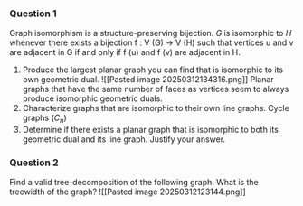 ### Question 1
Graph isomorphism is a structure-preserving bijection. $G$ is isomorphic to $H$ whenever there exists a bijection f : V (G) → V (H) such that vertices u and v are adjacent in G if and only if f (u) and f (v) are adjacent in H.
1. Produce the largest planar graph you can find that is isomorphic to its own geometric dual.
   ![[Pasted image 20250312134316.png]]
   Planar graphs that have the same number of faces as vertices seem to always produce isomorphic geometric duals.
2. Characterize graphs that are isomorphic to their own line graphs.
   Cycle graphs ($C_n$)
3. Determine if there exists a planar graph that is isomorphic to both its geometric dual and its line graph. Justify your answer.

### Question 2
Find a valid tree-decomposition of the following graph. What is the treewidth of the
graph?
![[Pasted image 20250312123144.png]]

